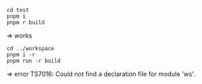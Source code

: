 ```
cd test
pnpm i
pnpm r build
```
=> works

```
cd ../workspace
pnpm i -r
pnpm run -r build
```

=>
error TS7016: Could not find a declaration file for module 'ws'.
